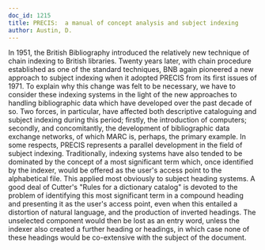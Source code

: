 ```yaml
---
doc_id: 1215
title: PRECIS:  a manual of concept analysis and subject indexing
author: Austin, D.
---
```


In 1951, the British Bibliography introduced the relatively new technique
of chain indexing to British libraries.  Twenty years later, with chain
procedure established as one of the standard techniques, BNB again pioneered
a new approach to subject indexing when it adopted PRECIS from its first
issues of 1971.
  To explain why this change was felt to be necessary, we have to consider
these indexing systems in the light of the new approaches to handling
bibliographic data which have developed over the past decade of so.  Two
forces, in particular, have affected both descriptive cataloguing and subject
indexing during this period; firstly, the introduction of computers; 
secondly, and concomitantly, the development of bibliographic data exchange
networks, of which MARC is, perhaps, the primary example.
  In some respects, PRECIS represents a parallel development in the field of
subject indexing.  Traditionally, indexing systems have also tended to be
dominated by the concept of a most significant term which, once identified
by the indexer, would be offered as the user's access point to the alphabetical
file.  This applied most obviously to subject heading systems.  A good deal
of Cutter's "Rules for a dictionary catalog" is devoted to the problem of 
identifying this most significant term in a compound heading and presenting
it as the user's access point, even when this entailed a distortion of
natural language, and the production of inverted headings.  The unselected
component would then be lost as an entry word, unless the indexer also
created a further heading or headings, in which case none of these headings
would be co-extensive with the subject of the document.